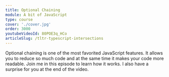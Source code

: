 ```yaml
---
title: Optional Chaining
module: A bit of JavaScript
type: course
cover: './cover.jpg'
order: 3000
youtubeVideoId: 80POE3q_HCo
articleSlug: /tltr-typescript-intersections
---
```


Optional chaining is one of the most favorited JavaScript features. It allows you to reduce so much code and at the same time it makes your code more readable. Join me in this episode to learn how it works. I also have a surprise for you at the end of the video.

